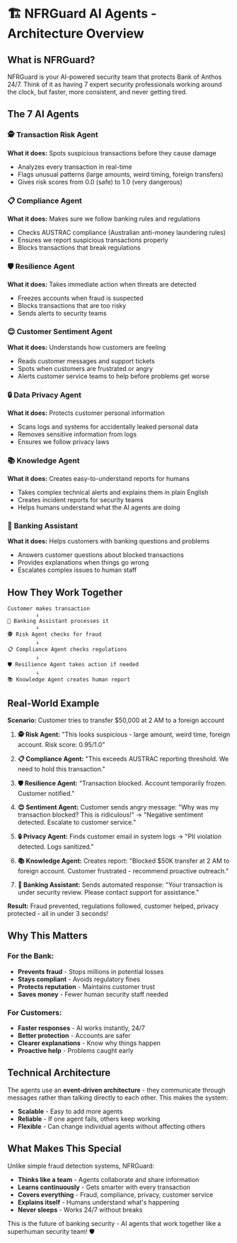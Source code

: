 # 🏗️ NFRGuard AI Agents - Architecture Overview

## What is NFRGuard?

NFRGuard is your AI-powered security team that protects Bank of Anthos 24/7. Think of it as having 7 expert security professionals working around the clock, but faster, more consistent, and never getting tired.

## The 7 AI Agents

### 🕵️ **Transaction Risk Agent**
**What it does:** Spots suspicious transactions before they cause damage
- Analyzes every transaction in real-time
- Flags unusual patterns (large amounts, weird timing, foreign transfers)
- Gives risk scores from 0.0 (safe) to 1.0 (very dangerous)

### 📋 **Compliance Agent** 
**What it does:** Makes sure we follow banking rules and regulations
- Checks AUSTRAC compliance (Australian anti-money laundering rules)
- Ensures we report suspicious transactions properly
- Blocks transactions that break regulations

### 🛡️ **Resilience Agent**
**What it does:** Takes immediate action when threats are detected
- Freezes accounts when fraud is suspected
- Blocks transactions that are too risky
- Sends alerts to security teams

### 😊 **Customer Sentiment Agent**
**What it does:** Understands how customers are feeling
- Reads customer messages and support tickets
- Spots when customers are frustrated or angry
- Alerts customer service teams to help before problems get worse

### 🔒 **Data Privacy Agent**
**What it does:** Protects customer personal information
- Scans logs and systems for accidentally leaked personal data
- Removes sensitive information from logs
- Ensures we follow privacy laws

### 📚 **Knowledge Agent**
**What it does:** Creates easy-to-understand reports for humans
- Takes complex technical alerts and explains them in plain English
- Creates incident reports for security teams
- Helps humans understand what the AI agents are doing

### 🏦 **Banking Assistant**
**What it does:** Helps customers with banking questions and problems
- Answers customer questions about blocked transactions
- Provides explanations when things go wrong
- Escalates complex issues to human staff

## How They Work Together

```
Customer makes transaction
         ↓
🏦 Banking Assistant processes it
         ↓
🕵️ Risk Agent checks for fraud
         ↓
📋 Compliance Agent checks regulations
         ↓
🛡️ Resilience Agent takes action if needed
         ↓
📚 Knowledge Agent creates human report
```

## Real-World Example

**Scenario:** Customer tries to transfer $50,000 at 2 AM to a foreign account

1. **🕵️ Risk Agent:** "This looks suspicious - large amount, weird time, foreign account. Risk score: 0.95/1.0"

2. **📋 Compliance Agent:** "This exceeds AUSTRAC reporting threshold. We need to hold this transaction."

3. **🛡️ Resilience Agent:** "Transaction blocked. Account temporarily frozen. Customer notified."

4. **😊 Sentiment Agent:** Customer sends angry message: "Why was my transaction blocked? This is ridiculous!" → "Negative sentiment detected. Escalate to customer service."

5. **🔒 Privacy Agent:** Finds customer email in system logs → "PII violation detected. Logs sanitized."

6. **📚 Knowledge Agent:** Creates report: "Blocked $50K transfer at 2 AM to foreign account. Customer frustrated - recommend proactive outreach."

7. **🏦 Banking Assistant:** Sends automated response: "Your transaction is under security review. Please contact support for assistance."

**Result:** Fraud prevented, regulations followed, customer helped, privacy protected - all in under 3 seconds!

## Why This Matters

### For the Bank:
- **Prevents fraud** - Stops millions in potential losses
- **Stays compliant** - Avoids regulatory fines
- **Protects reputation** - Maintains customer trust
- **Saves money** - Fewer human security staff needed

### For Customers:
- **Faster responses** - AI works instantly, 24/7
- **Better protection** - Accounts are safer
- **Clearer explanations** - Know why things happen
- **Proactive help** - Problems caught early

## Technical Architecture

The agents use an **event-driven architecture** - they communicate through messages rather than talking directly to each other. This makes the system:
- **Scalable** - Easy to add more agents
- **Reliable** - If one agent fails, others keep working  
- **Flexible** - Can change individual agents without affecting others

## What Makes This Special

Unlike simple fraud detection systems, NFRGuard:
- **Thinks like a team** - Agents collaborate and share information
- **Learns continuously** - Gets smarter with every transaction
- **Covers everything** - Fraud, compliance, privacy, customer service
- **Explains itself** - Humans understand what's happening
- **Never sleeps** - Works 24/7 without breaks

This is the future of banking security - AI agents that work together like a superhuman security team! 🛡️
